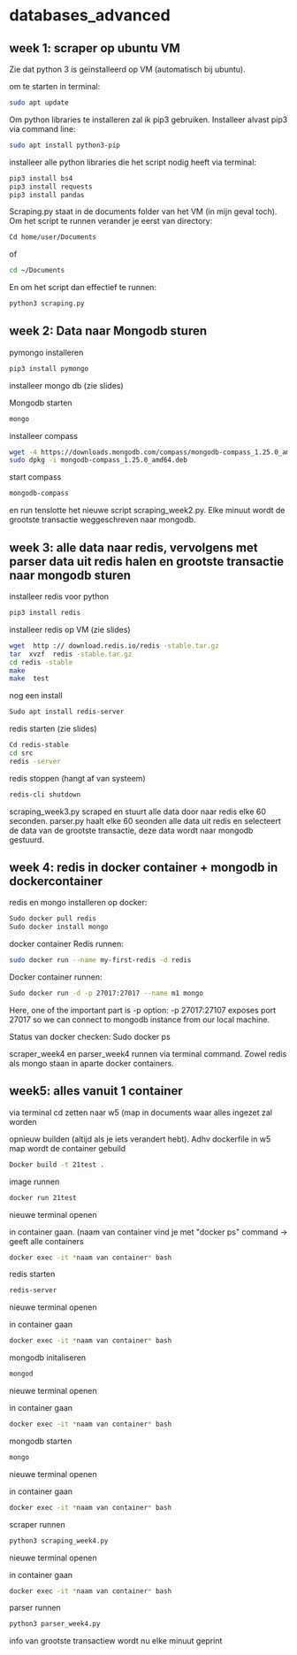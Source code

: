 # databases_advanced

## week 1: scraper op ubuntu VM

Zie dat python 3 is geïnstalleerd op VM (automatisch bij ubuntu).

om te starten in terminal: 
```bash
sudo apt update
```

Om python libraries te installeren zal ik pip3 gebruiken. Installeer alvast pip3 via command line:
```bash
sudo apt install python3-pip
```

installeer alle python libraries die het script nodig heeft via terminal:
```bash
pip3 install bs4
pip3 install requests
pip3 install pandas
```

Scraping.py staat in de documents folder van het VM (in mijn geval toch). Om het script te runnen verander je eerst van directory:
```bash
Cd home/user/Documents
```
of
```bash
cd ~/Documents
```

En om het script dan effectief te runnen:
```bash
python3 scraping.py
```

## week 2: Data naar Mongodb sturen

pymongo installeren
```bash
pip3 install pymongo
```
installeer mongo db (zie slides)

Mongodb starten
```bash
mongo
```
installeer compass
```bash
wget -4 https://downloads.mongodb.com/compass/mongodb-compass_1.25.0_amd64.deb
sudo dpkg -i mongodb-compass_1.25.0_amd64.deb
```
start compass
```bash
mongodb-compass
```

en run tenslotte het nieuwe script scraping_week2.py. Elke minuut wordt de grootste transactie weggeschreven naar mongodb.

## week 3: alle data naar redis, vervolgens met parser data uit redis halen en grootste transactie naar mongodb sturen

installeer redis voor python
```bash
pip3 install redis
```
installeer redis op VM (zie slides)
```bash
wget  http :// download.redis.io/redis -stable.tar.gz
tar  xvzf  redis -stable.tar.gz
cd redis -stable
make
make  test
```
nog een install
```bash
Sudo apt install redis-server
```
redis starten (zie slides)
```bash
Cd redis-stable
cd src
redis -server
```
redis stoppen (hangt af van systeem)
```bash
redis-cli shutdown
```

scraping_week3.py scraped en stuurt alle data door naar redis elke 60 seconden. parser.py haalt elke 60 seonden alle data uit redis en selecteert de data van de grootste transactie, deze data wordt naar mongodb gestuurd.

## week 4: redis in docker container + mongodb in dockercontainer

redis en mongo installeren op docker:
```bash
Sudo docker pull redis
Sudo docker install mongo
```
docker container Redis runnen:
```bash
sudo docker run --name my-first-redis -d redis
```
Docker container runnen:
```bash
Sudo docker run -d -p 27017:27017 --name m1 mongo
```
Here, one of the important part is -p option:
-p 27017:27107 exposes port 27017 so we can connect to mongodb instance from our local machine.

Status van docker checken:
Sudo docker ps

scraper_week4 en parser_week4 runnen via terminal command. Zowel redis als mongo staan in aparte docker containers.

## week5: alles vanuit 1 container

via terminal cd zetten naar w5 (map in documents waar alles ingezet zal worden

opnieuw builden (altijd als je iets verandert hebt). Adhv dockerfile in w5 map wordt de container gebuild
```bash
Docker build -t 21test .
```
image runnen
```bash
docker run 21test
```
nieuwe terminal openen

in container gaan. (naam van container vind je met "docker ps" command -> geeft alle containers
```bash
docker exec -it *naam van container* bash
```
redis starten
```bash
redis-server
```
nieuwe terminal openen

in container gaan
```bash
docker exec -it *naam van container* bash
```

mongodb initaliseren
```bash
mongod
```

nieuwe terminal openen

in container gaan
```bash
docker exec -it *naam van container* bash
```

mongodb starten
```bash
mongo
```

nieuwe terminal openen

in container gaan
```bash
docker exec -it *naam van container* bash
```
scraper runnen
```bash
python3 scraping_week4.py
```
nieuwe terminal openen

in container gaan
```bash
docker exec -it *naam van container* bash
```
parser runnen
```bash
python3 parser_week4.py
```
info van grootste transactiew wordt nu elke minuut geprint
